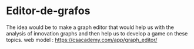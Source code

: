 # Editor-de-grafos
The idea would be to make a graph editor that would help us with the analysis of innovation graphs and then help us to develop a game on these topics.
web model : https://csacademy.com/app/graph_editor/
